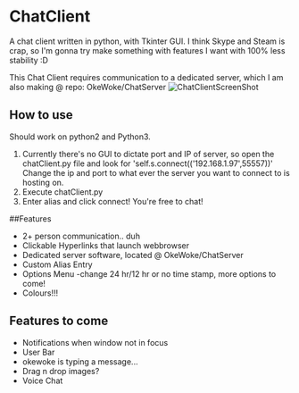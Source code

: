 # ChatClient
A chat client written in python, with Tkinter GUI.
I think Skype and Steam is crap, so I'm gonna try make something with features I want with 100% less stability :D

This Chat Client requires communication to a dedicated server, which I am also making @ repo: OkeWoke/ChatServer
![ChatClientScreenShot](http://www.virtualquanta.com/Images/programming/chatClientScreenShot.PNG)
## How to use
Should work on python2 and Python3.

1. Currently there's no GUI to dictate port and IP of server, so open the chatClient.py file and look for 'self.s.connect(('192.168.1.97',55557))' Change the ip and port to what ever the server you want to connect to is hosting on.
2.  Execute chatClient.py
3.  Enter alias and click connect! You're free to chat!

##Features
- 2+ person communication.. duh
- Clickable Hyperlinks that launch webbrowser
- Dedicated server software, located @ OkeWoke/ChatServer
- Custom Alias Entry
- Options Menu -change 24 hr/12 hr or no time stamp, more options to come!
- Colours!!!

## Features to come
- Notifications when window not in focus
- User Bar
- okewoke is typing a message...
- Drag n drop images?
- Voice Chat
